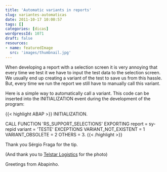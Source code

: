 ```yaml
---
title: 'Automatic variants in reports'
slug: variantes-automaticas
date: 2011-10-17 10:00:57
tags: []
categories: [dicas]
wordpressId: 1071
draft: false
resources:
- name: featuredImage
  src: 'images/thumbnail.jpg'
---
```

When developing a report with a selection screen it is very annoying that every time we test it we have to input the test data to the selection screen. We usually end up creating a variant of the test to save us from this hassle. But, every time we run the report we still have to manually call this variant.

Here is a simple way to automatically call a variant.
This code can be inserted into the INITIALIZATION event during the development of the program:


{{< highlight ABAP >}}
INITIALIZATION.

  CALL FUNCTION 'RS_SUPPORT_SELECTIONS'
    EXPORTING
      report                     = sy-repid
      variant                    = 'TESTE'
 EXCEPTIONS
   VARIANT_NOT_EXISTENT       = 1
   VARIANT_OBSOLETE           = 2
   OTHERS                     = 3.
{{< /highlight >}}

Thank you Sérgio Fraga for the tip.

(And thank you to [Telstar Logistics][1] for the photo)

Greetings from Abapinho.

   [1]: http://www.flickr.com/photos/telstar/3339736213/

